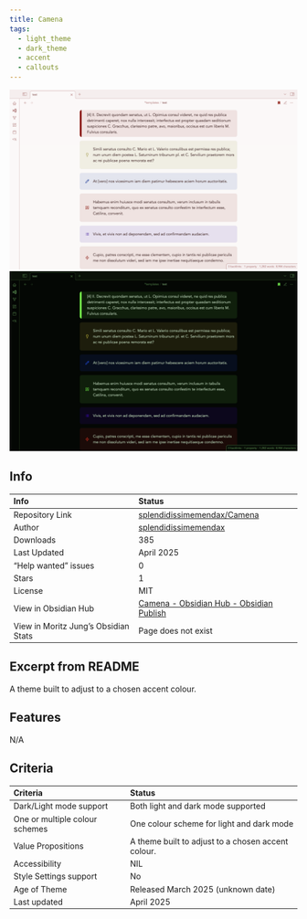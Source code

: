 ```yaml
---
title: Camena
tags:
  - light_theme
  - dark_theme
  - accent
  - callouts
---
```


<img src="https://raw.githubusercontent.com/splendidissimemendax/Camena/refs/heads/master/Light_red_screenshot.png">

<img src="https://raw.githubusercontent.com/splendidissimemendax/Camena/refs/heads/master/Dark_green_screenshot.png">

## Info

| Info                                 | Status                                                                                                                                               |
| :----------------------------------- | :--------------------------------------------------------------------------------------------------------------------------------------------------- |
| Repository Link                      | [splendidissimemendax/Camena](https://github.com/splendidissimemendax/Camena)                                                                        |
| Author                               | [splendidissimemendax](https://github.com/splendidissimemendax)                                                                                      |
| Downloads                            | 385                                                                                                                                                  |
| Last Updated                         | April 2025                                                                                                                                           |
| “Help wanted” issues                 | 0                                                                                                                                                    |
| Stars                                | 1                                                                                                                                                    |
| License                              | MIT                                                                                                                                                  |
| View in Obsidian Hub                 | [Camena \- Obsidian Hub \- Obsidian Publish](https://publish.obsidian.md/hub/02+-+Community+Expansions/02.05+All+Community+Expansions/Themes/Camena) |
| View in Moritz Jung’s Obsidian Stats | Page does not exist                                                                                                                                  |

## Excerpt from README

A theme built to adjust to a chosen accent colour.

## Features

N/A

## Criteria

| Criteria                       | Status                                             |
| :----------------------------- | :------------------------------------------------- |
| Dark/Light mode support        | Both light and dark mode supported                 |
| One or multiple colour schemes | One colour scheme for light and dark mode          |
| Value Propositions             | A theme built to adjust to a chosen accent colour. |
| Accessibility                  | NIL                                                |
| Style Settings support         | No                                                 |
| Age of Theme                   | Released March 2025 (unknown date)                 |
| Last updated                   | April 2025                                         |
